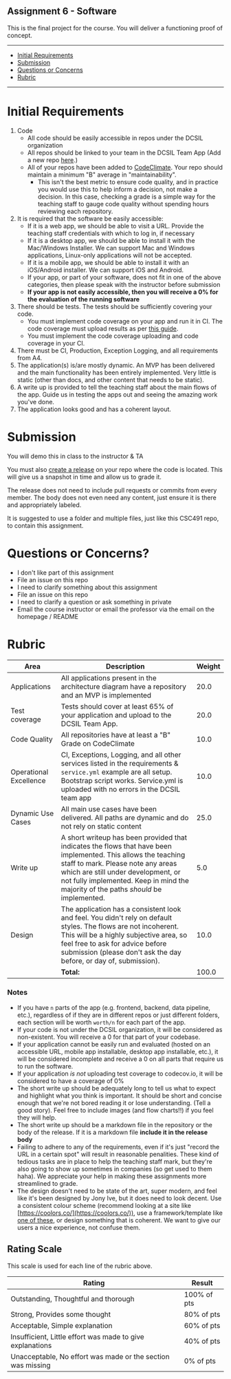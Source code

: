 Assignment 6 - Software
---

This is the final project for the course. You will deliver a functioning proof of concept.

---

- [Initial Requirements](#initial-requirements)
- [Submission](#submission)
- [Questions or Concerns](#questions-or-concerns)
- [Rubric](#rubric)

---

# Initial Requirements


1. Code
   - All code should be easily accessible in repos under the DCSIL organization
   - All repos should be linked to your team in the DCSIL Team App (Add a new repo [here](https://dcsil-team-app.herokuapp.com/my_team/repos/new).)
   - All of your repos have been added to [CodeClimate](https://codeclimate.com/). Your repo should maintain a minimum "B" average in "maintainability".
     - This isn't the best metric to ensure code quality, and in practice you would use this to help inform a decision, not make a decision. In this case, checking a grade is a simple way for the teaching staff to gauge code quality without spending hours reviewing each repository.
2. It is required that the software be easily accessible:
   - If it is a web app, we should be able to visit a URL. Provide the teaching staff credentials with which to log in, if necessary
   - If it is a desktop app, we should be able to install it with the Mac/Windows Installer. We can support Mac and Windows applications, Linux-only applications will not be accepted.
   - If it is a mobile app, we should be able to install it with an iOS/Android installer. We can support iOS and Android.
   - If your app, or part of your software, does not fit in one of the above categories, then please speak with the instructor before submission
   - **If your app is not easily accessible, then you will receive a 0% for the evaluation of the running software**
3. There should be tests. The tests should be sufficiently covering your code.
   - You must implement code coverage on your app and run it in CI. The code coverage must upload results as per [this guide](./code_coverage_guide.md). 
   - You must implement the code coverage uploading and code coverage in your CI.
4. There must be CI, Production, Exception Logging, and all requirements from A4.
5. The application(s) is/are mostly dynamic. An MVP has been delivered and the main functionality has been entirely implemented. Very little is static (other than docs, and other content that needs to be static).
6. A write up is provided to tell the teaching staff about the main flows of the app. Guide us in testing the apps out and seeing the amazing work you've done.
7. The application looks good and has a coherent layout.

# Submission

You will demo this in class to the instructor & TA

You must also [create a release](https://help.github.com/en/articles/creating-releases) on your repo where the code is located.
This will give us a snapshot in time and allow us to grade it.

The release does not need to include pull requests or commits from every member. The body does not even need any content, just ensure it is there and appropriately labeled.

It is suggested to use a folder and multiple files, just like this CSC491 repo, to contain this assignment.

# Questions or Concerns?

- I don't like part of this assignment
 - File an issue on this repo
- I need to clarify something about this assignment
 - File an issue on this repo
- I need to clarify a question or ask something in private
 - Email the course instructor or email the professor via the email on the homepage / README

# Rubric
 
| Area | Description| Weight |
| --- | --- | --- |
| Applications | All applications present in the architecture diagram have a repository and an MVP is implemented | 20.0 |
| Test coverage | Tests should cover at least 65% of your application and upload to the DCSIL Team App. | 20.0 |
| Code Quality | All repositories have at least a "B" Grade on CodeClimate | 10.0 |
| Operational Excellence | CI, Exceptions, Logging, and all other services listed in the requirements & `service.yml` example are all setup. Bootstrap script works. Service.yml is uploaded with no errors in the DCSIL team app | 10.0 |
| Dynamic Use Cases | All main use cases have been delivered. All paths are dynamic and do not rely on static content | 25.0 |
| Write up | A short writeup has been provided that indicates the flows that have been implemented. This allows the teaching staff to mark. Please note any areas which are still under development, or not fully implemented. Keep in mind the majority of the paths _should_ be implemented. | 5.0 |
| Design | The application has a consistent look and feel. You didn't rely on default styles. The flows are not incoherent. This will be a highly subjective area, so feel free to ask for advice before submission (please don't ask the day before, or day of, submission). | 10.0 |
| | **Total:** | 100.0 | 

### Notes

* If you have `n` parts of the app (e.g. frontend, backend, data pipeline, etc.), regardless of if they are in different repos or just different folders, each section will be worth `worth/n` for each part of the app.
* If your code is not under the DCSIL organization, it will be considered as non-existent. You will receive a 0 for that part of your codebase.
* If your application cannot be easily run and evaluated (hosted on an accessible URL, mobile app installable, desktop app installable, etc.), it will be considered incomplete and receive a 0 on all parts that require us to run the software.
* If your application _is not_ uploading test coverage to codecov.io, it will be considered to have a coverage of 0%
* The short write up should be adequately long to tell us what to expect and highlight what you think is important. It should be short and concise enough that we're not bored reading it or lose understanding. (Tell a good story). Feel free to include images (and flow charts!!) if you feel they will help.
* The short write up should be a markdown file in the repository or the body of the release. If it is a markdown file **include it in the release body**
* Failing to adhere to any of the requirements, even if it's just "record the URL in a certain spot" will result in reasonable penalities. These kind of tedious tasks are in place to help the teaching staff mark, but they're also going to show up sometimes in companies (so get used to them haha). We appreciate your help in making these assignments more streamlined to grade.
* The design doesn't need to be state of the art, super modern, and feel like it's been designed by Jony Ive, but it does need to look decent. Use a consistent colour scheme (recommend looking at a site like [https://coolors.co/](https://coolors.co/)), use a framework/template like [one of these](https://dev.to/sm0ke/react-dashboards-open-source-apps-1c7j), or design something that is coherent. We want to give our users a nice experience, not confuse them.

## Rating Scale

This scale is used for each line of the rubric above.

| Rating | Result |
| --- | --- |
| Outstanding, Thoughtful and thorough | 100% of pts | 
| Strong, Provides some thought | 80% of pts |
| Acceptable, Simple explanation | 60% of pts |
| Insufficient, Little effort was made to give explanations | 40% of pts |
| Unacceptable, No effort was made or the section was missing | 0% of pts |

